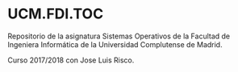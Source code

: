 # UCM.FDI.TOC

Repositorio de la asignatura Sistemas Operativos 
de la Facultad de Ingeniera Informática de la 
Universidad Complutense de Madrid.

Curso 2017/2018 con Jose Luis Risco.

